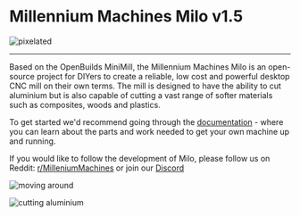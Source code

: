 # Millennium Machines Milo v1.5

![pixelated](./images/pixelated.png)

---

Based on the OpenBuilds MiniMill, the Millennium Machines Milo is an open-source project for DIYers to create a reliable, low cost and powerful desktop CNC mill on their own terms. The mill is designed to have the ability to cut aluminium but is also capable of cutting a vast range of softer materials such as composites, woods and plastics.

To get started we'd recommend going through the [documentation](./docs/index.md) - where you can learn about the parts and work needed to get your own machine up and running.

If you would like to follow the development of Milo, please follow us on Reddit: [r/MilleniumMachines](https://www.reddit.com/r/MilleniumMachines/) or join our [Discord](https://discord.gg/ya4UUj7ax2)

![moving around](./images/moving.gif)

![cutting aluminium](./images/cutting.gif)
